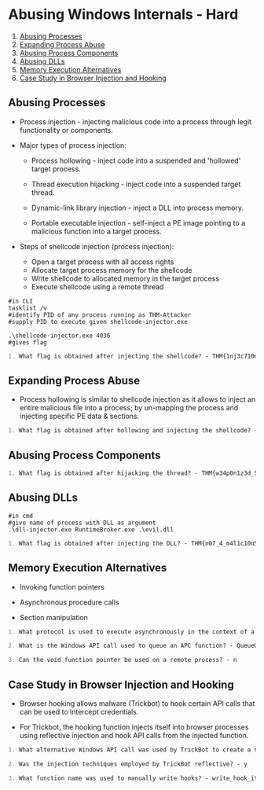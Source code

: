 # Abusing Windows Internals - Hard

1. [Abusing Processes](#abusing-processes)
2. [Expanding Process Abuse](#expanding-process-abuse)
3. [Abusing Process Components](#abusing-process-components)
4. [Abusing DLLs](#abusing-dlls)
5. [Memory Execution Alternatives](#memory-execution-alternatives)
6. [Case Study in Browser Injection and Hooking](#case-study-in-browser-injection-and-hooking)

## Abusing Processes

* Process injection - injecting malicious code into a process through legit functionality or components.

* Major types of process injection:

  * Process hollowing - inject code into a suspended and 'hollowed' target process.

  * Thread execution hijacking - inject code into a suspended target thread.

  * Dynamic-link library injection - inject a DLL into process memory.

  * Portable executable injection - self-inject a PE image pointing to a malicious function into a target process.

* Steps of shellcode injection (process injection):

  * Open a target process with all access rights
  * Allocate target process memory for the shellcode
  * Write shellcode to allocated memory in the target process
  * Execute shellcode using a remote thread

```shell
#in CLI
tasklist /v
#identify PID of any process running as THM-Attacker
#supply PID to execute given shellcode-injector.exe

.\shellcode-injector.exe 4036
#gives flag
```

```markdown
1. What flag is obtained after injecting the shellcode? - THM{1nj3c710n_15_fun!}
```

## Expanding Process Abuse

* Process hollowing is similar to shellcode injection as it allows to inject an entire malicious file into a process; by un-mapping the process and injecting specific PE data & sections.

```markdown
1. What flag is obtained after hollowing and injecting the shellcode? - THM{7h3r35_n07h1n6_h3r3}
```

## Abusing Process Components

```markdown
1. What flag is obtained after hijacking the thread? - THM{w34p0n1z3d_53w1n6}
```

## Abusing DLLs

```shell
#in cmd
#give name of process with DLL as argument
.\dll-injector.exe RuntimeBroker.exe .\evil.dll
```

```markdown
1. What flag is obtained after injecting the DLL? - THM{n07_4_m4l1c10u5_dll}
```

## Memory Execution Alternatives

* Invoking function pointers

* Asynchronous procedure calls

* Section manipulation

```markdown
1. What protocol is used to execute asynchronously in the context of a thread? - Asynchronous Procedure Calls

2. What is the Windows API call used to queue an APC function? - QueueUserAPC

3. Can the void function pointer be used on a remote process? - n
```

## Case Study in Browser Injection and Hooking

* Browser hooking allows malware (Trickbot) to hook certain API calls that can be used to intercept credentials.

* For Trickbot, the hooking function injects itself into browser processes using reflective injection and hook API calls from the injected function.

```markdown
1. What alternative Windows API call was used by TrickBot to create a new user thread? - RtlCreateUserThread

2. Was the injection techniques employed by TrickBot reflective? - y

3. What function name was used to manually write hooks? - write_hook_iter
```
